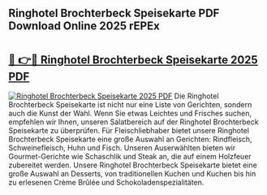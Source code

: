 ## Ringhotel Brochterbeck Speisekarte PDF Download Online 2025 rEPEx

# <h2><a href="http://gccuy11.nevu.top/?p=Ringhotel+Brochterbeck+Speisekarte">🔗 👉🔴 Ringhotel Brochterbeck Speisekarte 2025 PDF</a></h2>

[![Ringhotel Brochterbeck Speisekarte 2025 PDF](https://i.imgur.com/dBaPXMq.png)](http://gccuy11.nevu.top/?p=Ringhotel+Brochterbeck+Speisekarte)
Die Ringhotel Brochterbeck Speisekarte ist nicht nur eine Liste von Gerichten, sondern auch die Kunst der Wahl. Wenn Sie etwas Leichtes und Frisches suchen, empfehlen wir Ihnen, unseren Salatbereich auf der Ringhotel Brochterbeck Speisekarte zu überprüfen. Für Fleischliebhaber bietet unsere Ringhotel Brochterbeck Speisekarte eine große Auswahl an Gerichten: Rindfleisch, Schweinefleisch, Huhn und Fisch. Unseren Auserwählten bieten wir Gourmet-Gerichte wie Schaschlik und Steak an, die auf einem Holzfeuer zubereitet werden. Unsere Ringhotel Brochterbeck Speisekarte bietet eine große Auswahl an Desserts, von traditionellen Kuchen und Kuchen bis hin zu erlesenen Crème Brûlée und Schokoladenspezialitäten.
